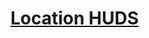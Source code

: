 # [Location HUDS](https://www.mousehuntgame.com/preferences.php?tab=mousehunt-improved-settings#mousehunt-improved-settings-location-hud)
